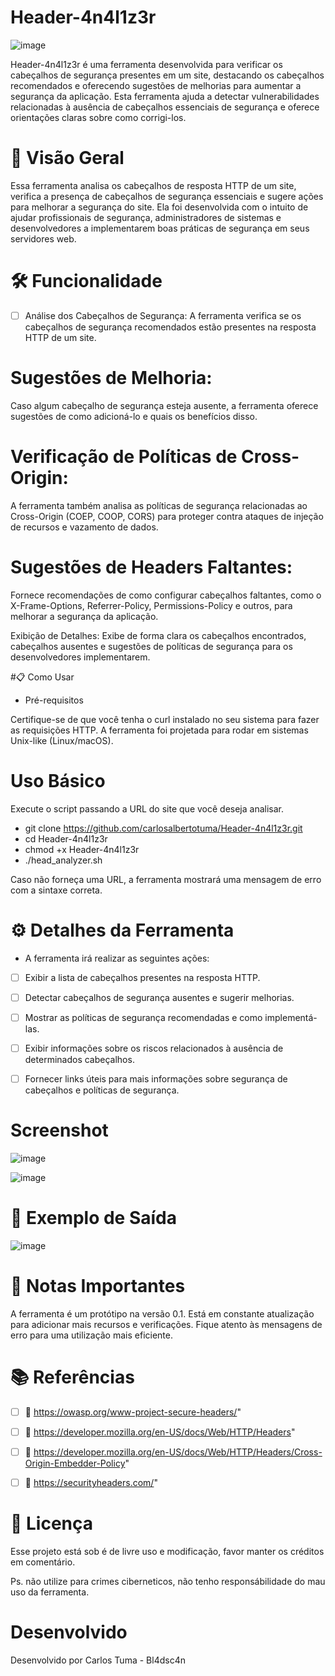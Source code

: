 # Header-4n4l1z3r

![image](https://github.com/user-attachments/assets/53a8f4bd-9b95-4965-a6f1-500261ec19cd)


Header-4n4l1z3r é uma ferramenta desenvolvida para verificar os cabeçalhos de segurança presentes em um site, destacando os cabeçalhos recomendados e oferecendo sugestões de melhorias para aumentar a segurança da aplicação. Esta ferramenta ajuda a detectar vulnerabilidades relacionadas à ausência de cabeçalhos essenciais de segurança e oferece orientações claras sobre como corrigi-los.

# 🚀 Visão Geral
Essa ferramenta analisa os cabeçalhos de resposta HTTP de um site, verifica a presença de cabeçalhos de segurança essenciais e sugere ações para melhorar a segurança do site. Ela foi desenvolvida com o intuito de ajudar profissionais de segurança, administradores de sistemas e desenvolvedores a implementarem boas práticas de segurança em seus servidores web.

# 🛠️ Funcionalidade
- [ ] Análise dos Cabeçalhos de Segurança:
A ferramenta verifica se os cabeçalhos de segurança recomendados estão presentes na resposta HTTP de um site.

# Sugestões de Melhoria:
Caso algum cabeçalho de segurança esteja ausente, a ferramenta oferece sugestões de como adicioná-lo e quais os benefícios disso.

# Verificação de Políticas de Cross-Origin:
A ferramenta também analisa as políticas de segurança relacionadas ao Cross-Origin (COEP, COOP, CORS) para proteger contra ataques de injeção de recursos e vazamento de dados.

# Sugestões de Headers Faltantes:
Fornece recomendações de como configurar cabeçalhos faltantes, como o X-Frame-Options, Referrer-Policy, Permissions-Policy e outros, para melhorar a segurança da aplicação.

Exibição de Detalhes:
Exibe de forma clara os cabeçalhos encontrados, cabeçalhos ausentes e sugestões de políticas de segurança para os desenvolvedores implementarem.

#📋 Como Usar

- Pré-requisitos

Certifique-se de que você tenha o curl instalado no seu sistema para fazer as requisições HTTP.
A ferramenta foi projetada para rodar em sistemas Unix-like (Linux/macOS).

# Uso Básico
Execute o script passando a URL do site que você deseja analisar.

- git clone https://github.com/carlosalbertotuma/Header-4n4l1z3r.git
- cd Header-4n4l1z3r
- chmod +x Header-4n4l1z3r
- ./head_analyzer.sh <URL>

Caso não forneça uma URL, a ferramenta mostrará uma mensagem de erro com a sintaxe correta.

# ⚙️ Detalhes da Ferramenta

- A ferramenta irá realizar as seguintes ações:

- [ ] Exibir a lista de cabeçalhos presentes na resposta HTTP.
- [ ] Detectar cabeçalhos de segurança ausentes e sugerir melhorias.
- [ ] Mostrar as políticas de segurança recomendadas e como implementá-las.
- [ ] Exibir informações sobre os riscos relacionados à ausência de determinados cabeçalhos.
- [ ] Fornecer links úteis para mais informações sobre segurança de cabeçalhos e políticas de segurança.


# Screenshot

![image](https://github.com/user-attachments/assets/5a0d2167-0bcc-433a-a577-5682994aeb29)

![image](https://github.com/user-attachments/assets/d927b5cb-9bde-46fa-a751-1f60ff0fd6bc)


# 🚨 Exemplo de Saída

![image](https://github.com/user-attachments/assets/ac709234-296d-4a0f-a1a5-691fabf847fe)


# 📝 Notas Importantes
A ferramenta é um protótipo na versão 0.1.
Está em constante atualização para adicionar mais recursos e verificações.
Fique atento às mensagens de erro para uma utilização mais eficiente.


# 📚 Referências
- [ ] 🔗 https://owasp.org/www-project-secure-headers/"
- [ ] 🔗 https://developer.mozilla.org/en-US/docs/Web/HTTP/Headers"
- [ ] 🔗 https://developer.mozilla.org/en-US/docs/Web/HTTP/Headers/Cross-Origin-Embedder-Policy"
- [ ] 🔗 https://securityheaders.com/"


# 📝 Licença

Esse projeto está sob é de livre uso e modificação, favor manter os créditos em comentário.
 
Ps. não utilize para crimes ciberneticos, não tenho responsábilidade do mau uso da ferramenta.

# Desenvolvido

Desenvolvido por Carlos Tuma - Bl4dsc4n
